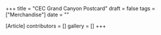+++
title = "CEC Grand Canyon Postcard"
draft = false
tags = ["Merchandise"]
date = ""

[Article]
contributors = []
gallery = []
+++